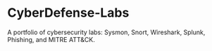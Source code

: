 # CyberDefense-Labs
A portfolio of cybersecurity labs: Sysmon, Snort, Wireshark, Splunk, Phishing, and MITRE ATT&amp;CK.

